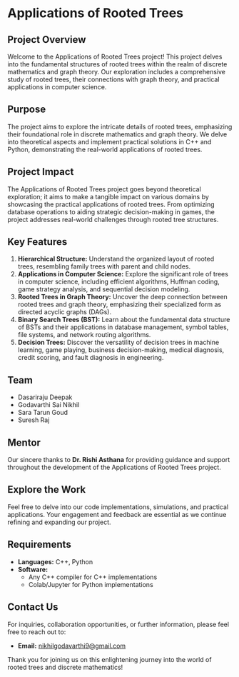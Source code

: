 # Applications of Rooted Trees

## Project Overview
Welcome to the Applications of Rooted Trees project! This project delves into the fundamental structures of rooted trees within the realm of discrete mathematics and graph theory. Our exploration includes a comprehensive study of rooted trees, their connections with graph theory, and practical applications in computer science.

## Purpose
The project aims to explore the intricate details of rooted trees, emphasizing their foundational role in discrete mathematics and graph theory. We delve into theoretical aspects and implement practical solutions in C++ and Python, demonstrating the real-world applications of rooted trees.

## Project Impact
The Applications of Rooted Trees project goes beyond theoretical exploration; it aims to make a tangible impact on various domains by showcasing the practical applications of rooted trees. From optimizing database operations to aiding strategic decision-making in games, the project addresses real-world challenges through rooted tree structures.

## Key Features
1. **Hierarchical Structure:** Understand the organized layout of rooted trees, resembling family trees with parent and child nodes.
2. **Applications in Computer Science:** Explore the significant role of trees in computer science, including efficient algorithms, Huffman coding, game strategy analysis, and sequential decision modeling.
3. **Rooted Trees in Graph Theory:** Uncover the deep connection between rooted trees and graph theory, emphasizing their specialized form as directed acyclic graphs (DAGs).
4. **Binary Search Trees (BST):** Learn about the fundamental data structure of BSTs and their applications in database management, symbol tables, file systems, and network routing algorithms.
5. **Decision Trees:** Discover the versatility of decision trees in machine learning, game playing, business decision-making, medical diagnosis, credit scoring, and fault diagnosis in engineering.

## Team
  - Dasariraju Deepak
  - Godavarthi Sai Nikhil 
  - Sara Tarun Goud
  - Suresh Raj 

## Mentor
Our sincere thanks to **Dr. Rishi Asthana** for providing guidance and support throughout the development of the Applications of Rooted Trees project.

## Explore the Work
Feel free to delve into our code implementations, simulations, and practical applications. Your engagement and feedback are essential as we continue refining and expanding our project.

## Requirements
- **Languages:** C++, Python
- **Software:**
  - Any C++ compiler for C++ implementations
  - Colab/Jupyter for Python implementations

## Contact Us
For inquiries, collaboration opportunities, or further information, please feel free to reach out to:
- **Email:** nikhilgodavarthi9@gmail.com

Thank you for joining us on this enlightening journey into the world of rooted trees and discrete mathematics!
